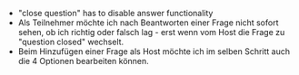 - "close question" has to disable answer functionality
- Als Teilnehmer möchte ich nach Beantworten einer Frage nicht sofort sehen, ob ich richtig oder falsch lag - erst wenn vom Host die Frage zu "question closed" wechselt. 
- Beim Hinzufügen einer Frage als Host möchte ich im selben Schritt auch die 4 Optionen bearbeiten können. 